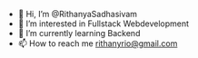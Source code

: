 - 👋 Hi, I’m @RithanyaSadhasivam
- 👀 I’m interested in Fullstack Webdevelopment
- 🌱 I’m currently learning Backend
- 📫 How to reach me rithanyrio@gmail.com


<!---
RithanyaSadhasivam/RithanyaSadhasivam is a ✨ special ✨ repository because its `README.md` (this file) appears on your GitHub profile.
You can click the Preview link to take a look at your changes.
--->
